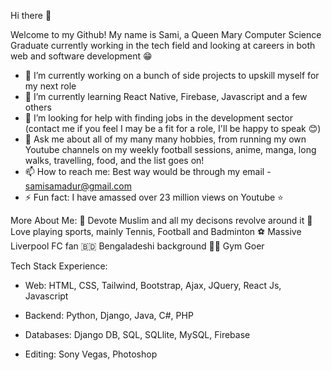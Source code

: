 Hi there 👋

Welcome to my Github! My name is Sami, a Queen Mary Computer Science Graduate currently working in the tech field and looking at careers in both web and software development 😁

<!--
**sami246/sami246** is a ✨ _special_ ✨ repository because its `README.md` (this file) appears on your GitHub profile.

Here are some ideas to get you started:
-->

- 🔭 I’m currently working on a bunch of side projects to upskill myself for my next role
- 🌱 I’m currently learning React Native, Firebase, Javascript and a few others
- 🤔 I’m looking for help with finding jobs in the development sector (contact me if you feel I may be a fit for a role, I'll be happy to speak 😊)
- 💬 Ask me about all of my many many hobbies, from running my own Youtube channels on my weekly football sessions, anime, manga, long walks, travelling, food, and the list goes on!
- 📫 How to reach me: Best way would be through my email - samisamadur@gmail.com
- ⚡ Fun fact: I have amassed over 23 million views on Youtube ⭐

More About Me:
 🕋 Devote Muslim and all my decisons revolve around it
 🎾 Love playing sports, mainly Tennis, Football and Badminton
 ⚽ Massive Liverpool FC fan 
 🇧🇩 Bengaladeshi background
 🏋️‍♀ Gym Goer
 
 Tech Stack Experience:
 - Web: HTML, CSS, Tailwind, Bootstrap, Ajax, JQuery, React Js, Javascript
 - Backend: Python, Django, Java, C#, PHP
 - Databases: Django DB, SQL, SQLlite, MySQL, Firebase
 
 - Editing: Sony Vegas, Photoshop
